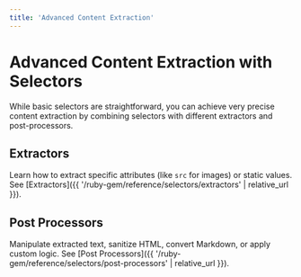 ```yaml
---
title: 'Advanced Content Extraction'
---
```


# Advanced Content Extraction with Selectors

While basic selectors are straightforward, you can achieve very precise content extraction by combining selectors with different extractors and post-processors.

## Extractors

Learn how to extract specific attributes (like `src` for images) or static values. See [Extractors]({{ '/ruby-gem/reference/selectors/extractors' | relative_url }}).

## Post Processors

Manipulate extracted text, sanitize HTML, convert Markdown, or apply custom logic. See [Post Processors]({{ '/ruby-gem/reference/selectors/post-processors' | relative_url }}).
